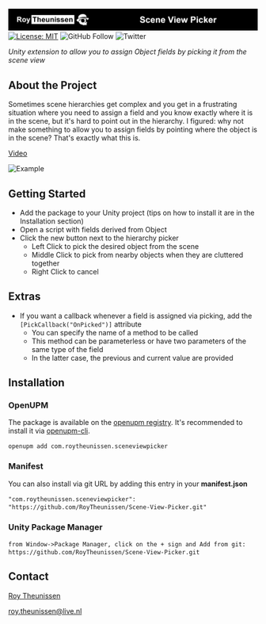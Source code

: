 
[![Roy Theunissen](Documentation~/GithubHeader.jpg)](http://roytheunissen.com)
[![License: MIT](https://img.shields.io/badge/License-MIT-brightgreen.svg)](LICENSE.md)
![GitHub Follow](https://img.shields.io/github/followers/Roy_Theunissen?label=Roy_Theunissen&style=social) ![Twitter](https://img.shields.io/twitter/follow/RoyTheunissen?style=social)

_Unity extension to allow you to assign Object fields by picking it from the scene view_

## About the Project

Sometimes scene hierarchies get complex and you get in a frustrating situation where you need to assign a field and you know exactly where it is in the scene, but it's hard to point out in the hierarchy. I figured: why not make something to allow you to assign fields by pointing where the object is in the scene? That's exactly what this is.

[Video](https://youtu.be/SVsugZvvoHA)

![Example](Documentation~/Example.gif)

## Getting Started

- Add the package to your Unity project (tips on how to install it are in the Installation section)
- Open a script with fields derived from Object
- Click the new button next to the hierarchy picker
  - Left Click to pick the desired object from the scene
  - Middle Click to pick from nearby objects when they are cluttered together
  - Right Click to cancel

## Extras
- If you want a callback whenever a field is assigned via picking, add the `[PickCallback("OnPicked")]` attribute
  - You can specify the name of a method to be called
  - This method can be parameterless or have two parameters of the same type of the field
  - In the latter case, the previous and current value are provided

## Installation

### OpenUPM
The package is available on the [openupm registry](https://openupm.com). It's recommended to install it via [openupm-cli](https://github.com/openupm/openupm-cli).

```
openupm add com.roytheunissen.sceneviewpicker
```

### Manifest
You can also install via git URL by adding this entry in your **manifest.json**
```
"com.roytheunissen.sceneviewpicker": "https://github.com/RoyTheunissen/Scene-View-Picker.git"
```

### Unity Package Manager
```
from Window->Package Manager, click on the + sign and Add from git: https://github.com/RoyTheunissen/Scene-View-Picker.git
```


## Contact
[Roy Theunissen](https://roytheunissen.com)

[roy.theunissen@live.nl](mailto:roy.theunissen@live.nl)
